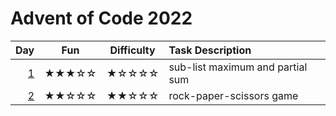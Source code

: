 # Advent of Code 2022

| Day      | Fun   | Difficulty | Task Description
| -------: | :---: | :--------: | :---------------
|  [1](01) | ★★★☆☆ | ★☆☆☆☆      | sub-list maximum and partial sum
|  [2](02) | ★★☆☆☆ | ★★☆☆☆      | rock-paper-scissors game
